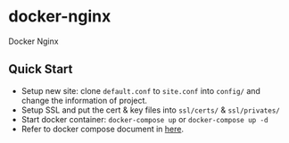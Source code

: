 # docker-nginx
Docker Nginx

## Quick Start

- Setup new site: clone `default.conf` to `site.conf` into `config/` and change the information of project.
- Setup SSL and put the cert & key files into `ssl/certs/` & `ssl/privates/`
- Start docker container: `docker-compose up` or `docker-compose up -d`
- Refer to docker compose document in [here](https://docs.docker.com/compose/overview/#compose-documentation).